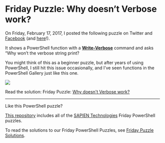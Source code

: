 # Friday Puzzle: Why doesn’t Verbose work?

On Friday, February 17, 2017, I posted the following puzzle on Twitter and [Facebook](https://www.facebook.com/SAPIENTech/photos/a.10151095012027283.433079.82797372282/10154321647172283/?type=3&permPage=1) (and [here](https://www.facebook.com/groups/powershell/permalink/1353565894701585/?match=YmxlbmRlcix2ZXJib3Nl)!).

It shows a PowerShell function with a [**Write-Verbose**](https://msdn.microsoft.com/en-us/powershell/reference/3.0/microsoft.powershell.utility/write-verbose) command and asks “Why won’t the verbose string print?

You might think of this as a beginner puzzle, but after years of using PowerShell, I still hit this issue occasionally, and I’ve seen functions in the PowerShell Gallery just like this one.

![](https://i1.wp.com/www.sapien.com/blog/wp-content/uploads/2017/02/Screenshot-2017-02-24-09.21.55.png?ssl=1)


Read the solution: Friday Puzzle: [Why doesn't Verbose work?](https://www.sapien.com/blog/?p=13376) 


----------
Like this PowerShell puzzle?

[This repository](https://github.com/SAPIENTechnologies/FridayPowerShellPuzzle) includes all of the [SAPIEN Technologies](https://sapien.com/blog) Friday PowerShell puzzles. 

To read the solutions to our Friday PowerShell Puzzles, see [Friday Puzzle Solutions](https://www.sapien.com/blog/topics/puzzle/). 